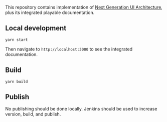 This repository contains implementation of [Next Generation UI Architecture](https://docs.google.com/document/d/1oe_cHcDyYhwjJ6QZqyOIlpUWGgYyeCIBfUOdElg2rBg/edit#heading=h.41cp29fl3vvn), plus its integrated playable documentation.

## Local development

`yarn start`

Then navigate to `http://localhost:3000` to see the integrated documentation.

## Build

`yarn build`

## Publish

No publishing should be done locally. Jenkins should be used to increase version, build, and publish.
